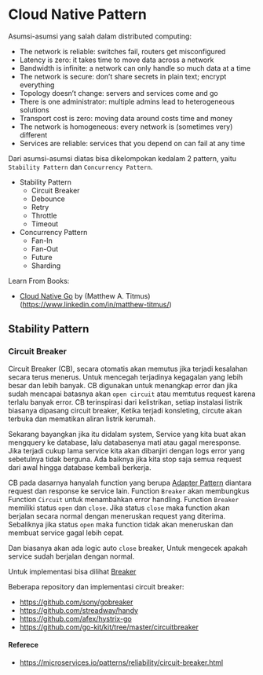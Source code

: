 # Cloud Native Pattern

Asumsi-asumsi yang salah dalam distributed computing:

- The network is reliable: switches fail, routers get misconfigured
- Latency is zero: it takes time to move data across a network
- Bandwidth is infinite: a network can only handle so much data at a time
- The network is secure: don’t share secrets in plain text; encrypt everything
- Topology doesn’t change: servers and services come and go
- There is one administrator: multiple admins lead to heterogeneous solutions
- Transport cost is zero: moving data around costs time and money
- The network is homogeneous: every network is (sometimes very) different
- Services are reliable: services that you depend on can fail at any time

Dari asumsi-asumsi diatas bisa dikelompokan kedalam 2 pattern, yaitu `Stability Pattern` dan `Concurrency Pattern`.

- Stability Pattern
    - Circuit Breaker
    - Debounce
    - Retry
    - Throttle
    - Timeout
- Concurrency Pattern
    - Fan-In
    - Fan-Out
    - Future
    - Sharding

Learn From Books:

- [Cloud Native Go](https://learning.oreilly.com/library/view/cloud-native-go/9781492076322/) by (Matthew A. Titmus)(https://www.linkedin.com/in/matthew-titmus/)

## Stability Pattern

### Circuit Breaker

Circuit Breaker (CB), secara otomatis akan memutus jika terjadi kesalahan secara terus menerus. 
Untuk mencegah terjadinya kegagalan yang lebih besar dan lebih banyak.
CB digunakan untuk menangkap error dan jika sudah mencapai batasnya akan `open circuit` atau memtutus request karena terlalu banyak error.
CB terinspirasi dari kelistrikan, setiap instalasi listrik biasanya dipasang circuit breaker, 
Ketika terjadi konsleting, circute akan terbuka dan mematikan aliran listrik kerumah.

Sekarang bayangkan jika itu didalam system, Service yang kita buat akan mengquery ke database, lalu databasenya mati atau gagal meresponse. 
Jika terjadi cukup lama service kita akan dibanjiri dengan logs error yang sebetulnya tidak berguna.
Ada baiknya jika kita stop saja semua request dari awal hingga database kembali berkerja.

CB pada dasarnya hanyalah function yang berupa [Adapter Pattern](https://refactoring.guru/design-patterns/adapter) diantara request dan response ke service lain. Function `Breaker` akan membungkus Function `Circuit` untuk menambahkan error handling. 
Function `Breaker` memiliki status `open` dan `close`. 
Jika status `close` maka function akan berjalan secara normal dengan meneruskan request yang diterima.
Sebaliknya jika status `open` maka function tidak akan meneruskan dan membuat service gagal lebih cepat.

Dan biasanya akan ada logic auto `close` breaker, Untuk mengecek apakah service sudah berjalan dengan normal.

Untuk implementasi bisa dilihat [Breaker](https://github.com/zeihanaulia/go-cloud-native-patterns/tree/main/breaker)

Beberapa repository dan implementasi circuit breaker:

- https://github.com/sony/gobreaker
- https://github.com/streadway/handy
- https://github.com/afex/hystrix-go
- https://github.com/go-kit/kit/tree/master/circuitbreaker


#### Referece

* https://microservices.io/patterns/reliability/circuit-breaker.html